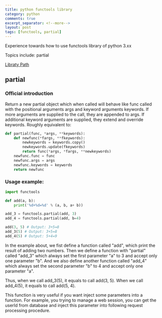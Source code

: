 ```yaml
---
title: python functools library
category: python
comments: true
excerpt_separator: <!--more-->
layout: post
tags: [functools, partial]
---
```

Experience towards how to use functools library of python 3.xx

Topics include: partial
<!--more-->

[Libraty Path](https://docs.python.org/3/library/functools.html)

## partial
### Official introduction
Return a new partial object which when called will behave like func called with the positional arguments args and keyword arguments keywords. If more arguments are supplied to the call, they are appended to args. If additional keyword arguments are supplied, they extend and override keywords. Roughly equivalent to:
```python
def partial(func, *args, **keywords):
    def newfunc(*fargs, **fkeywords):
        newkeywords = keywords.copy()
        newkeywords.update(fkeywords)
        return func(*args, *fargs, **newkeywords)
    newfunc.func = func
    newfunc.args = args
    newfunc.keywords = keywords
    return newfunc
```
### Usage example:
```python
import functools

def add(a, b):
    print('%d+%d=%d' % (a, b, a+ b))

add_3 = functools.partial(add, 3)
add_4 = functools.partial(add, b=4)

add(3, 5) # Output: 3+5=8
add_3(5) # Output: 3+5=8
add_4(5) # Output: 5+4=9
```
In the example about, we fist define a function called "add", which print the result of adding two numbers. Then we define a function with "partial" called "add_3" which always set the first parameter "a" to 3 and accept only one parameter "b". And we also define another function called "add_4" which always set the second parameter "b" to 4 and accept only one parameter "a".

Thus, when we call add_3(5), it equals to call add(3, 5). When we call add_4(5), it equals to call add(5, 4).

This function is very useful if you want inject some parameters into a function. For example, you trying to manage a web session, you can get the userId from database and inject this parameter into following request processing procedure.
